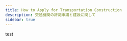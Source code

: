 ```yaml
---
title: How to Apply for Transportation Construction
description: 交通機関の許諾申請と建設に関して
sidebar: true
---
```

test